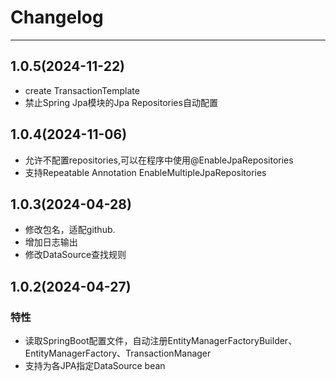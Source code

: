 # Changelog

-------------------------------------------------------------------------------------------------------------
## 1.0.5(2024-11-22)

* create TransactionTemplate
* 禁止Spring Jpa模块的Jpa Repositories自动配置


## 1.0.4(2024-11-06)

* 允许不配置repositories,可以在程序中使用@EnableJpaRepositories
* 支持Repeatable Annotation EnableMultipleJpaRepositories

## 1.0.3(2024-04-28)

* 修改包名，适配github.
* 增加日志输出
* 修改DataSource查找规则

## 1.0.2(2024-04-27)

### 特性

* 读取SpringBoot配置文件，自动注册EntityManagerFactoryBuilder、EntityManagerFactory、TransactionManager
* 支持为各JPA指定DataSource bean
